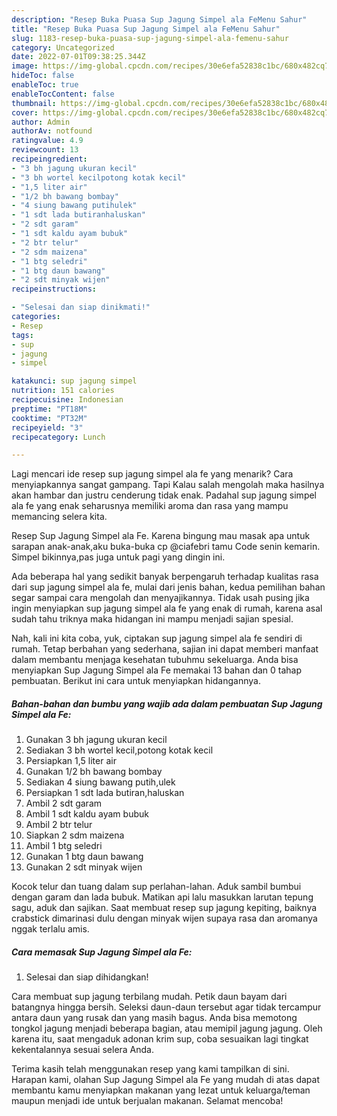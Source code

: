```yaml
---
description: "Resep Buka Puasa Sup Jagung Simpel ala FeMenu Sahur"
title: "Resep Buka Puasa Sup Jagung Simpel ala FeMenu Sahur"
slug: 1183-resep-buka-puasa-sup-jagung-simpel-ala-femenu-sahur
category: Uncategorized
date: 2022-07-01T09:38:25.344Z
image: https://img-global.cpcdn.com/recipes/30e6efa52838c1bc/680x482cq70/sup-jagung-simpel-ala-fe-foto-resep-utama.jpg
hideToc: false
enableToc: true
enableTocContent: false
thumbnail: https://img-global.cpcdn.com/recipes/30e6efa52838c1bc/680x482cq70/sup-jagung-simpel-ala-fe-foto-resep-utama.jpg
cover: https://img-global.cpcdn.com/recipes/30e6efa52838c1bc/680x482cq70/sup-jagung-simpel-ala-fe-foto-resep-utama.jpg
author: Admin
authorAv: notfound
ratingvalue: 4.9
reviewcount: 13
recipeingredient:
- "3 bh jagung ukuran kecil"
- "3 bh wortel kecilpotong kotak kecil"
- "1,5 liter air"
- "1/2 bh bawang bombay"
- "4 siung bawang putihulek"
- "1 sdt lada butiranhaluskan"
- "2 sdt garam"
- "1 sdt kaldu ayam bubuk"
- "2 btr telur"
- "2 sdm maizena"
- "1 btg seledri"
- "1 btg daun bawang"
- "2 sdt minyak wijen"
recipeinstructions:

- "Selesai dan siap dinikmati!"
categories:
- Resep
tags:
- sup
- jagung
- simpel

katakunci: sup jagung simpel 
nutrition: 151 calories
recipecuisine: Indonesian
preptime: "PT18M"
cooktime: "PT32M"
recipeyield: "3"
recipecategory: Lunch

---
```



Lagi mencari ide resep sup jagung simpel ala fe yang menarik? Cara menyiapkannya sangat gampang. Tapi Kalau salah mengolah maka hasilnya akan hambar dan justru cenderung tidak enak. Padahal sup jagung simpel ala fe yang enak seharusnya memiliki aroma dan rasa yang mampu memancing selera kita.


Resep Sup Jagung Simpel ala Fe. Karena bingung mau masak apa untuk sarapan anak-anak,aku buka-buka cp @ciafebri tamu Code senin kemarin. Simpel bikinnya,pas juga untuk pagi yang dingin ini.

Ada beberapa hal yang sedikit banyak berpengaruh terhadap kualitas rasa dari sup jagung simpel ala fe, mulai dari jenis bahan, kedua pemilihan bahan segar sampai cara mengolah dan menyajikannya. Tidak usah pusing jika ingin menyiapkan sup jagung simpel ala fe yang enak di rumah, karena asal sudah tahu triknya maka hidangan ini mampu menjadi sajian spesial.


Nah, kali ini kita coba, yuk, ciptakan sup jagung simpel ala fe sendiri di rumah. Tetap berbahan yang sederhana, sajian ini dapat memberi manfaat dalam membantu menjaga kesehatan tubuhmu sekeluarga. Anda bisa menyiapkan Sup Jagung Simpel ala Fe memakai 13 bahan dan 0 tahap pembuatan. Berikut ini cara untuk menyiapkan hidangannya.

<!--inarticleads1-->

##### Bahan-bahan dan bumbu yang wajib ada dalam pembuatan Sup Jagung Simpel ala Fe:

1. Gunakan 3 bh jagung ukuran kecil
1. Sediakan 3 bh wortel kecil,potong kotak kecil
1. Persiapkan 1,5 liter air
1. Gunakan 1/2 bh bawang bombay
1. Sediakan 4 siung bawang putih,ulek
1. Persiapkan 1 sdt lada butiran,haluskan
1. Ambil 2 sdt garam
1. Ambil 1 sdt kaldu ayam bubuk
1. Ambil 2 btr telur
1. Siapkan 2 sdm maizena
1. Ambil 1 btg seledri
1. Gunakan 1 btg daun bawang
1. Gunakan 2 sdt minyak wijen


Kocok telur dan tuang dalam sup perlahan-lahan. Aduk sambil bumbui dengan garam dan lada bubuk. Matikan api lalu masukkan larutan tepung sagu, aduk dan sajikan. Saat membuat resep sup jagung kepiting, baiknya crabstick dimarinasi dulu dengan minyak wijen supaya rasa dan aromanya nggak terlalu amis. 

<!--inarticleads2-->

##### Cara memasak Sup Jagung Simpel ala Fe:


1. Selesai dan siap dihidangkan!

Cara membuat sup jagung terbilang mudah. Petik daun bayam dari batangnya hingga bersih. Seleksi daun-daun tersebut agar tidak tercampur antara daun yang rusak dan yang masih bagus. Anda bisa memotong tongkol jagung menjadi beberapa bagian, atau memipil jagung jagung. Oleh karena itu, saat mengaduk adonan krim sup, coba sesuaikan lagi tingkat kekentalannya sesuai selera Anda. 

Terima kasih telah menggunakan resep yang kami tampilkan di sini. Harapan kami, olahan Sup Jagung Simpel ala Fe yang mudah di atas dapat membantu kamu menyiapkan makanan yang lezat untuk keluarga/teman maupun menjadi ide untuk berjualan makanan. Selamat mencoba!
